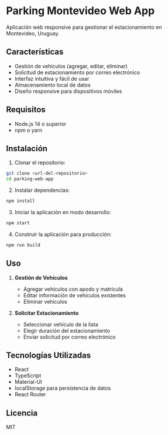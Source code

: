 # Parking Montevideo Web App

Aplicación web responsive para gestionar el estacionamiento en Montevideo, Uruguay.

## Características

- Gestión de vehículos (agregar, editar, eliminar)
- Solicitud de estacionamiento por correo electrónico
- Interfaz intuitiva y fácil de usar
- Almacenamiento local de datos
- Diseño responsive para dispositivos móviles

## Requisitos

- Node.js 14 o superior
- npm o yarn

## Instalación

1. Clonar el repositorio:
```bash
git clone <url-del-repositorio>
cd parking-web-app
```

2. Instalar dependencias:
```bash
npm install
```

3. Iniciar la aplicación en modo desarrollo:
```bash
npm start
```

4. Construir la aplicación para producción:
```bash
npm run build
```

## Uso

1. **Gestión de Vehículos**
   - Agregar vehículos con apodo y matrícula
   - Editar información de vehículos existentes
   - Eliminar vehículos

2. **Solicitar Estacionamiento**
   - Seleccionar vehículo de la lista
   - Elegir duración del estacionamiento
   - Enviar solicitud por correo electrónico

## Tecnologías Utilizadas

- React
- TypeScript
- Material-UI
- localStorage para persistencia de datos
- React Router

## Licencia

MIT

